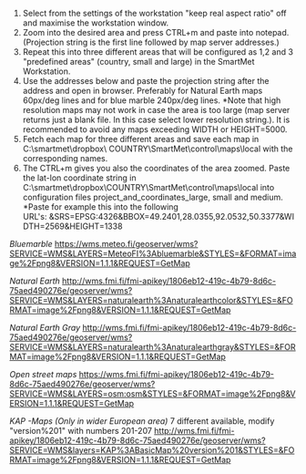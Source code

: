 1. Select from the settings of the workstation "keep real aspect ratio" off and maximise the workstation window. 
2. Zoom into the desired area and press CTRL+m and paste into notepad. (Projection string is the first line followed by map server addresses.) 
3. Repeat this into three different areas that will be configured as 1,2 and 3 "predefined areas" (country, small and large) in the SmartMet Workstation. 
4. Use the addresses below and paste the projection string after the address and open in browser. Preferably for Natural Earth maps 60px/deg lines and for blue marble 240px/deg lines. *Note that high resolution maps may not work in case the area is too large (map server returns just a blank file. In this case select lower resolution string.). It is recommended to avoid any maps exceeding WIDTH or HEIGHT=5000. 
5. Fetch each map for three different areas and save each map in C:\smartmet\dropbox\ COUNTRY\SmartMet\control\maps\local with the corresponding names. 
6. The CTRL+m gives you also the coordinates of the area zoomed. Paste the lat-lon coordinate string in C:\smartmet\dropbox\COUNTRY\SmartMet\control\maps\local into configuration files project_and_coordinates_large, small and medium.
*Paste for example this into the following URL's: &SRS=EPSG:4326&BBOX=49.2401,28.0355,92.0532,50.3377&WIDTH=2569&HEIGHT=1338

*Bluemarble*
https://wms.meteo.fi/geoserver/wms?SERVICE=WMS&LAYERS=MeteoFI%3Abluemarble&STYLES=&FORMAT=image%2Fpng8&VERSION=1.1.1&REQUEST=GetMap

*Natural Earth*
http://wms.fmi.fi/fmi-apikey/1806eb12-419c-4b79-8d6c-75aed490276e/geoserver/wms?SERVICE=WMS&LAYERS=naturalearth%3Anaturalearthcolor&STYLES=&FORMAT=image%2Fpng8&VERSION=1.1.1&REQUEST=GetMap

*Natural Earth Gray*
http://wms.fmi.fi/fmi-apikey/1806eb12-419c-4b79-8d6c-75aed490276e/geoserver/wms?SERVICE=WMS&LAYERS=naturalearth%3Anaturalearthgray&STYLES=&FORMAT=image%2Fpng8&VERSION=1.1.1&REQUEST=GetMap

*Open street maps*
https://wms.fmi.fi/fmi-apikey/1806eb12-419c-4b79-8d6c-75aed490276e/geoserver/wms?SERVICE=WMS&LAYERS=osm:osm&STYLES=&FORMAT=image%2Fpng8&VERSION=1.1.1&REQUEST=GetMap

*KAP -Maps (Only in wider European area)*
7 different available, modify "version%201" with numbers 201-207
http://wms.fmi.fi/fmi-apikey/1806eb12-419c-4b79-8d6c-75aed490276e/geoserver/wms?SERVICE=WMS&layers=KAP%3ABasicMap%20version%201&STYLES=&FORMAT=image%2Fpng8&VERSION=1.1.1&REQUEST=GetMap
